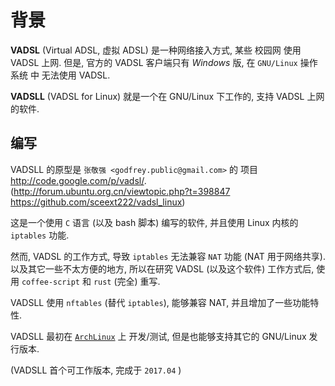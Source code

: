 <!-- vadsll/doc/dev/
-->

# 背景

**VADSL** (Virtual ADSL, 虚拟 ADSL) 是一种网络接入方式,
某些 校园网 使用 VADSL 上网.
但是, 官方的 VADSL 客户端只有 *Windows* 版, 在 `GNU/Linux` 操作系统 中
无法使用 VADSL.

**VADSLL** (VADSL for Linux) 就是一个在 GNU/Linux 下工作的,
支持 VADSL 上网的软件.


## 编写

VADSLL 的原型是 `张敬强 <godfrey.public@gmail.com>` 的
项目 <http://code.google.com/p/vadsl/>. <br />
(<http://forum.ubuntu.org.cn/viewtopic.php?t=398847> <br />
<https://github.com/sceext222/vadsl_linux>)

这是一个使用 `C` 语言 (以及 bash 脚本) 编写的软件,
并且使用 Linux 内核的 `iptables` 功能.

然而, VADSL 的工作方式, 导致 `iptables` 无法兼容 `NAT` 功能 (NAT 用于网络共享).
以及其它一些不太方便的地方, 所以在研究 VADSL (以及这个软件) 工作方式后,
使用 `coffee-script` 和 `rust` (完全) 重写.

VADSLL 使用 `nftables` (替代 `iptables`), 能够兼容 NAT,
并且增加了一些功能特性.

VADSLL 最初在 [`ArchLinux`](https://www.archlinux.org/) 上 开发/测试,
但是也能够支持其它的 GNU/Linux 发行版本.

(VADSLL 首个可工作版本, 完成于 `2017.04` )
